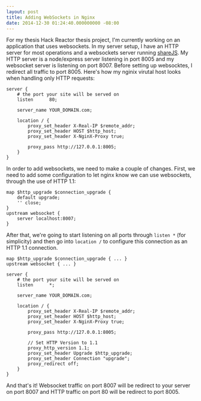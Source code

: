 ```yaml
---
layout: post
title: Adding WebSockets in Nginx
date: 2014-12-30 01:24:40.000000000 -08:00
---
```

For my thesis Hack Reactor thesis project, I'm currently working on an application that uses websockets. In my server setup, I have an HTTP server for most operations and a websockets server running [shareJS](http://sharejs.org/). My HTTP server is a node/express server listening in port 8005 and my websocket server is listening on port 8007. Before setting up websocktes, I redirect all traffic to port 8005. Here's how my nginix virutal host looks when handling only HTTP requests:

```nginx
server {
    # the port your site will be served on
    listen      80;

    server_name YOUR_DOMAIN.com;

    location / {
        proxy_set_header X-Real-IP $remote_addr;
        proxy_set_header HOST $http_host;
        proxy_set_header X-NginX-Proxy true;

        proxy_pass http://127.0.0.1:8005;
    }
}
```

In order to add websockets, we need to make a couple of changes. First, we need to add some configuration to let nginx know we can use websockets, through the use of HTTP 1.1:

```nginx
map $http_upgrade $connection_upgrade {
    default upgrade;
    '' close;
}
upstream websocket {
    server localhost:8007;
}
```

After that, we're going to start listening on all ports through `listen *` (for simplicity) and then go into `location /` to configure this connection as an HTTP 1.1 connection. 

```nginx
map $http_upgrade $connection_upgrade { ... }
upstream websocket { ... }

server {
    # the port your site will be served on
    listen      *;

    server_name YOUR_DOMAIN.com;

    location / {
        proxy_set_header X-Real-IP $remote_addr;
        proxy_set_header HOST $http_host;
        proxy_set_header X-NginX-Proxy true;

        proxy_pass http://127.0.0.1:8005;
        
        // Set HTTP Version to 1.1
        proxy_http_version 1.1;
        proxy_set_header Upgrade $http_upgrade;
        proxy_set_header Connection "upgrade";
        proxy_redirect off;
    }
}
```

And that's it! Websocket traffic on port 8007 will be redirect to your server on port 8007 and HTTP traffic on port 80 will be redirect to port 8005. 
